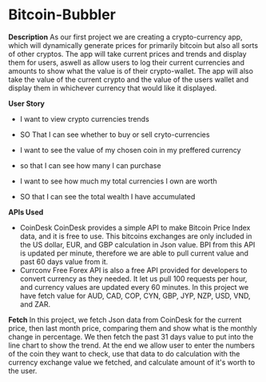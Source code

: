 # Bitcoin-Bubbler

<b>Description</b>
As our first project we are creating a crypto-currency app, which will dynamically generate prices for primarily bitcoin but also all sorts of other cryptos. The app will take current prices and trends and display them for users, aswell as allow users to log their current currencies and amounts to show what the value is of their crypto-wallet. The app will also take the value of the current crypto and the value of the users wallet and display them in whichever currency that would like it displayed.

<b> User Story</b>

- I want to view crypto currencies trends 
- SO That I can see whether to buy or sell cryto-currencies

- I want to see the value of my chosen coin in my preffered currency
- so that I can see how many I can purchase

- I want to see how much my total currencies I own are worth
- SO that I can see the total wealth I have accumulated 

<b>APIs Used</b>
 - CoinDesk
    CoinDesk provides a simple API to make Bitcoin Price Index data, and it is free to use. This bitcoins exchanges are only included in the US dollar, EUR, and GBP calculation in Json value. BPI from this API is updated per minute, therefore we are able to pull current value and past 60 days value from it.
 - Currconv
    Free Forex API is also a free API provided for developers to convert currency as they needed. It let us pull 100 requests per hour, and currency values are updated every 60 minutes. In this project we have fetch value for AUD, CAD, COP, CYN, GBP, JYP, NZP, USD, VND, and ZAR.

<b>Fetch</b>
In this project, we fetch Json data from CoinDesk for the current price, then last month price, comparing them and show what is the monthly change in percentage. We then fetch the past 31 days value to put into the line chart to show the trend. At the end we allow user to enter the numbers of the coin they want to check, use that data to do calculation with the currency exchange value we fetched, and calculate amount of it's worth to the user.